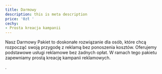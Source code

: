 ```yaml
---
title: Darmowy
description: this is meta description
price: '0zł '
cechy:
- Prosta kreacja kampanii
---
```


Nasz Darmowy Pakiet to doskonałe rozwiązanie dla osób, które chcą rozpocząć swoją przygodę z reklamą bez ponoszenia kosztów. Oferujemy podstawowe usługi reklamowe bez żadnych opłat. W ramach tego pakietu zapewniamy prostą kreację kampanii reklamowych.

       




.